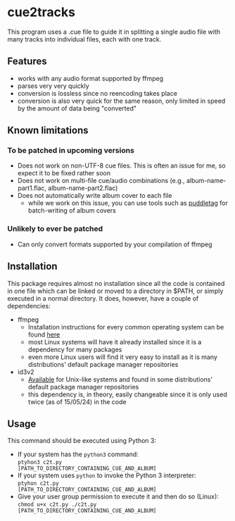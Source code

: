 # cue2tracks

This program uses a .cue file to guide it in splitting a single audio file with many tracks into individual files, each with one track. 

## Features
* works with any audio format supported by ffmpeg
* parses very very quickly
* conversion is lossless since no reencoding takes place
* conversion is also very quick for the same reason, only limited in speed by the amount of data being "converted"

## Known limitations
### To be patched in upcoming versions
* Does not work on non-UTF-8 cue files. This is often an issue for me, so expect it to be fixed rather soon
* Does not work on multi-file cue/audio combinations (e.g., album-name-part1.flac, album-name-part2.flac)
* Does not automatically write album cover to each file
  * while we work on this issue, you can use tools such as [puddletag](https://docs.puddletag.net/) for batch-writing of album covers

### Unlikely to ever be patched
* Can only convert formats supported by your compilation of ffmpeg


## Installation
This package requires almost no installation since all the code is contained in one file which can be linked or moved to a directory in $PATH, or simply executed in a normal directory. It does, however, have a couple of dependencies:

* ffmpeg
  * Installation instructions for every common operating system can be found [here](https://ffmpeg.org/download.html)
  * most Linux systems will have it already installed since it is a dependency for many packages
  * even more Linux users will find it very easy to install as it is many distributions' default package manager repositories
* id3v2
  * [Available](https://sourceforge.net/projects/id3v2/) for Unix-like systems and found in some distributions' default package manager repositories
  * this dependency is, in theory, easily changeable since it is only used twice (as of 15/05/24) in the code

## Usage
This command should be executed using Python 3:
* If your system has the <code>python3</code> command:  
<code>ptyhon3 c2t.py [PATH_TO_DIRECTORY_CONTAINING_CUE_AND_ALBUM]</code>
* If your system uses <code>python</code> to invoke the Python 3 interpreter:  
<code>ptyhon c2t.py [PATH_TO_DIRECTORY_CONTAINING_CUE_AND_ALBUM]</code>
* Give your user group permission to execute it and then do so (Linux):  
<code>chmod u+x c2t.py
./c2t.py [PATH_TO_DIRECTORY_CONTAINING_CUE_AND_ALBUM]<code>
